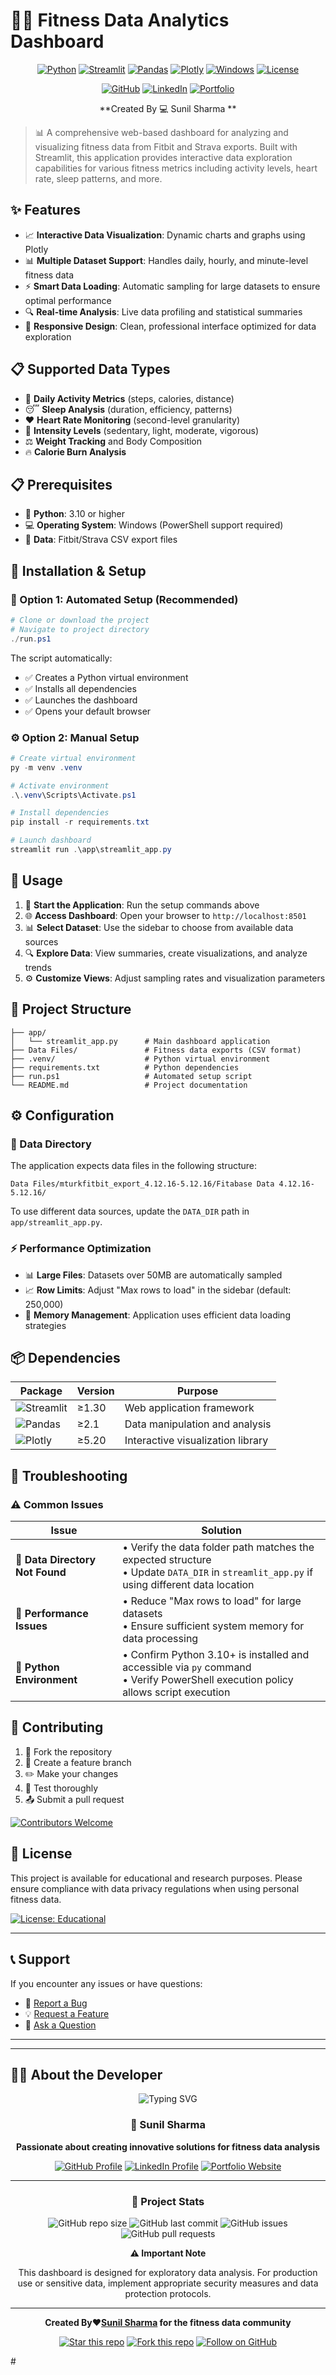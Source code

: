 # 🏃‍♂️ Fitness Data Analytics Dashboard
<div align="center">

[![Python](https://img.shields.io/badge/Python-3.10+-blue.svg?logo=python&logoColor=white)](https://python.org)
[![Streamlit](https://img.shields.io/badge/Streamlit-1.30+-red.svg?logo=streamlit&logoColor=white)](https://streamlit.io)
[![Pandas](https://img.shields.io/badge/Pandas-2.1+-green.svg?logo=pandas&logoColor=white)](https://pandas.pydata.org)
[![Plotly](https://img.shields.io/badge/Plotly-5.20+-purple.svg?logo=plotly&logoColor=white)](https://plotly.com)
[![Windows](https://img.shields.io/badge/Windows-PowerShell-blue.svg?logo=windows&logoColor=white)](https://microsoft.com/windows)
[![License](https://img.shields.io/badge/License-Educational-orange.svg)](LICENSE)

</div>

<div align="center">

[![GitHub](https://img.shields.io/badge/GitHub-sunbyte16-black?style=for-the-badge&logo=github)](https://github.com/sunbyte16)
[![LinkedIn](https://img.shields.io/badge/LinkedIn-Sunil%20Kumar-blue?style=for-the-badge&logo=linkedin)](https://www.linkedin.com/in/sunil-kumar-bb88bb31a/)
[![Portfolio](https://img.shields.io/badge/Portfolio-Visit%20Now-brightgreen?style=for-the-badge&logo=netlify)](https://lively-dodol-cc397c.netlify.app)

**Created By 💻 Sunil Sharma **

</div>

> 📊 A comprehensive web-based dashboard for analyzing and visualizing fitness data from Fitbit and Strava exports. Built with Streamlit, this application provides interactive data exploration capabilities for various fitness metrics including activity levels, heart rate, sleep patterns, and more.

## ✨ Features

- 📈 **Interactive Data Visualization**: Dynamic charts and graphs using Plotly
- 📊 **Multiple Dataset Support**: Handles daily, hourly, and minute-level fitness data
- ⚡ **Smart Data Loading**: Automatic sampling for large datasets to ensure optimal performance
- 🔍 **Real-time Analysis**: Live data profiling and statistical summaries
- 🎨 **Responsive Design**: Clean, professional interface optimized for data exploration

## 📋 Supported Data Types

- 🚶 **Daily Activity Metrics** (steps, calories, distance)
- 😴 **Sleep Analysis** (duration, efficiency, patterns)
- ❤️ **Heart Rate Monitoring** (second-level granularity)
- 💪 **Intensity Levels** (sedentary, light, moderate, vigorous)
- ⚖️ **Weight Tracking** and Body Composition
- 🔥 **Calorie Burn Analysis**

## 📋 Prerequisites

- 🐍 **Python**: 3.10 or higher
- 💻 **Operating System**: Windows (PowerShell support required)
- 📁 **Data**: Fitbit/Strava CSV export files

## 🚀 Installation & Setup

### 🎯 Option 1: Automated Setup (Recommended)

```powershell
# Clone or download the project
# Navigate to project directory
./run.ps1
```

The script automatically:

- ✅ Creates a Python virtual environment
- ✅ Installs all dependencies
- ✅ Launches the dashboard
- ✅ Opens your default browser

### ⚙️ Option 2: Manual Setup

```powershell
# Create virtual environment
py -m venv .venv

# Activate environment
.\.venv\Scripts\Activate.ps1

# Install dependencies
pip install -r requirements.txt

# Launch dashboard
streamlit run .\app\streamlit_app.py
```

## 📖 Usage

1. 🚀 **Start the Application**: Run the setup commands above
2. 🌐 **Access Dashboard**: Open your browser to `http://localhost:8501`
3. 📊 **Select Dataset**: Use the sidebar to choose from available data sources
4. 🔍 **Explore Data**: View summaries, create visualizations, and analyze trends
5. ⚙️ **Customize Views**: Adjust sampling rates and visualization parameters

## 📁 Project Structure

```
├── app/
│   └── streamlit_app.py      # Main dashboard application
├── Data Files/               # Fitness data exports (CSV format)
├── .venv/                    # Python virtual environment
├── requirements.txt          # Python dependencies
├── run.ps1                   # Automated setup script
└── README.md                 # Project documentation
```

## ⚙️ Configuration

### 📂 Data Directory

The application expects data files in the following structure:

```
Data Files/mturkfitbit_export_4.12.16-5.12.16/Fitabase Data 4.12.16-5.12.16/
```

To use different data sources, update the `DATA_DIR` path in `app/streamlit_app.py`.

### ⚡ Performance Optimization

- 📊 **Large Files**: Datasets over 50MB are automatically sampled
- 📈 **Row Limits**: Adjust "Max rows to load" in the sidebar (default: 250,000)
- 🧠 **Memory Management**: Application uses efficient data loading strategies

## 📦 Dependencies

| Package                                                                       | Version | Purpose                           |
| ----------------------------------------------------------------------------- | ------- | --------------------------------- |
| ![Streamlit](https://img.shields.io/badge/Streamlit-≥1.30-red?logo=streamlit) | ≥1.30   | Web application framework         |
| ![Pandas](https://img.shields.io/badge/Pandas-≥2.1-green?logo=pandas)         | ≥2.1    | Data manipulation and analysis    |
| ![Plotly](https://img.shields.io/badge/Plotly-≥5.20-purple?logo=plotly)       | ≥5.20   | Interactive visualization library |

## 🔧 Troubleshooting

### ⚠️ Common Issues

| Issue                           | Solution                                                                                                                                   |
| ------------------------------- | ------------------------------------------------------------------------------------------------------------------------------------------ |
| 📁 **Data Directory Not Found** | • Verify the data folder path matches the expected structure<br>• Update `DATA_DIR` in `streamlit_app.py` if using different data location |
| 🐌 **Performance Issues**       | • Reduce "Max rows to load" for large datasets<br>• Ensure sufficient system memory for data processing                                    |
| 🐍 **Python Environment**       | • Confirm Python 3.10+ is installed and accessible via `py` command<br>• Verify PowerShell execution policy allows script execution        |

## 🤝 Contributing

1. 🍴 Fork the repository
2. 🌿 Create a feature branch
3. ✏️ Make your changes
4. 🧪 Test thoroughly
5. 📤 Submit a pull request

[![Contributors Welcome](https://img.shields.io/badge/Contributors-Welcome-brightgreen.svg?style=flat)](CONTRIBUTING.md)

## 📄 License

This project is available for educational and research purposes. Please ensure compliance with data privacy regulations when using personal fitness data.

[![License: Educational](https://img.shields.io/badge/License-Educational-orange.svg)](LICENSE)

---

## 📞 Support

If you encounter any issues or have questions:

- 🐛 [Report a Bug](../../issues/new?template=bug_report.md)
- 💡 [Request a Feature](../../issues/new?template=feature_request.md)
- 💬 [Ask a Question](../../discussions)

---

---

## 👨‍💻 About the Developer

<div align="center">

<img src="https://readme-typing-svg.herokuapp.com?font=Fira+Code&pause=1000&color=2196F3&center=true&vCenter=true&width=435&lines=Full+Stack+Developer;Data+Analytics+Enthusiast;Fitness+Tech+Innovator" alt="Typing SVG" />

### 🌟 Sunil Sharma

**Passionate about creating innovative solutions for fitness data analysis**

[![GitHub Profile](https://img.shields.io/badge/GitHub-@sunbyte16-black?style=for-the-badge&logo=github&logoColor=white)](https://github.com/sunbyte16)
[![LinkedIn Profile](https://img.shields.io/badge/LinkedIn-Sunil%20Kumar-0077B5?style=for-the-badge&logo=linkedin&logoColor=white)](https://www.linkedin.com/in/sunil-kumar-bb88bb31a/)
[![Portfolio Website](https://img.shields.io/badge/Portfolio-Visit%20Now-00D4AA?style=for-the-badge&logo=netlify&logoColor=white)](https://lively-dodol-cc397c.netlify.app)

</div>

---

<div align="center">

### 🚀 Project Stats

![GitHub repo size](https://img.shields.io/github/repo-size/sunbyte16/fitness-dashboard?style=flat-square)
![GitHub last commit](https://img.shields.io/github/last-commit/sunbyte16/fitness-dashboard?style=flat-square)
![GitHub issues](https://img.shields.io/github/issues/sunbyte16/fitness-dashboard?style=flat-square)
![GitHub pull requests](https://img.shields.io/github/issues-pr/sunbyte16/fitness-dashboard?style=flat-square)

**⚠️ Important Note**

This dashboard is designed for exploratory data analysis. For production use or sensitive data, implement appropriate security measures and data protection protocols.

---

**Created By❤️[Sunil Sharma](https://github.com/sunbyte16) for the fitness data community**

[![Star this repo](https://img.shields.io/github/stars/sunbyte16/fitness-dashboard?style=social)](https://github.com/sunbyte16/fitness-dashboard/stargazers)
[![Fork this repo](https://img.shields.io/github/forks/sunbyte16/fitness-dashboard?style=social)](https://github.com/sunbyte16/fitness-dashboard/network/members)
[![Follow on GitHub](https://img.shields.io/github/followers/sunbyte16?style=social)](https://github.com/sunbyte16)

</div>
#
